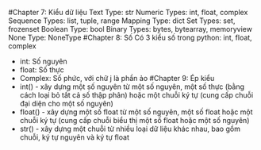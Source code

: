 #Chapter 7: Kiểu dữ liệu
Text Type: 	str
Numeric Types: 	int, float, complex
Sequence Types: 	list, tuple, range
Mapping Type: 	dict
Set Types: 	set, frozenset
Boolean Type: 	bool
Binary Types: 	bytes, bytearray, memoryview
None Type: 	NoneType
#Chapter 8: Số
Có 3 kiểu số trong python: int, float, complex
- int: Số nguyên
- float: Số thực
- Complex: Số phức, với chữ j là phần ảo
#Chapter 9: Ép kiểu
- int() - xây dựng một số nguyên từ một số nguyên, một số thực (bằng cách loại bỏ tất cả số thập phân) hoặc một chuỗi ký tự (cung cấp chuỗi đại diện cho một số nguyên)
- float() - xây dựng một số float từ một số nguyên, một số float hoặc một chuỗi ký tự (cung cấp chuỗi biểu thị một số float hoặc một số nguyên)
- str() - xây dựng một chuỗi từ nhiều loại dữ liệu khác nhau, bao gồm chuỗi, ký tự nguyên và ký tự float

